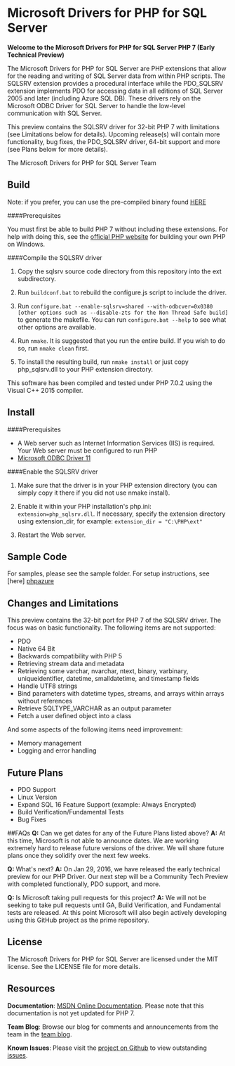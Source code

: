 # Microsoft Drivers for PHP for SQL Server

**Welcome to the Microsoft Drivers for PHP for SQL Server PHP 7 (Early Technical Preview)**

The Microsoft Drivers for PHP for SQL Server are PHP extensions that allow for the reading and writing of SQL Server data from within PHP scripts. The SQLSRV extension provides a procedural interface while the PDO_SQLSRV extension implements PDO for accessing data in all editions of SQL Server 2005 and later (including Azure SQL DB). These drivers rely on the Microsoft ODBC Driver for SQL Server to handle the low-level communication with SQL Server.

This preview contains the SQLSRV driver for 32-bit PHP 7 with limitations (see Limitations below for details).  Upcoming release(s) will contain more functionality, bug fixes, the PDO_SQLSRV driver, 64-bit support and more (see Plans below for more details).

The Microsoft Drivers for PHP for SQL Server Team

## Build

Note: if you prefer, you can use the pre-compiled binary found [HERE](https://github.com/Azure/msphpsql/releases/tag/v4.0.0)

####Prerequisites

You must first be able to build PHP 7 without including these extensions.  For help with doing this, see the [official PHP website][phpbuild] for building your own PHP on Windows.

####Compile the SQLSRV driver

1. Copy the sqlsrv source code directory from this repository into the ext subdirectory.

2. Run `buildconf.bat` to rebuild the configure.js script to include the driver.

3. Run `configure.bat --enable-sqlsrv=shared --with-odbcver=0x0380 [other options such as --disable-zts for the Non Thread Safe build]` to generate the makefile.  You can run `configure.bat --help` to see what other options are available.

4. Run `nmake`.  It is suggested that you run the entire build.  If you wish to do so, run `nmake clean` first.

5. To install the resulting build, run `nmake install` or just copy php_sqlsrv.dll to your PHP extension directory.

This software has been compiled and tested under PHP 7.0.2 using the Visual C++ 2015 compiler.

## Install

####Prerequisites

- A Web server such as Internet Information Services (IIS) is required. Your Web server must be configured to run PHP
- [Microsoft ODBC Driver 11][odbc]

####Enable the SQLSRV driver

1. Make sure that the driver is in your PHP extension directory (you can simply copy it there if you did not use nmake install).

2. Enable it within your PHP installation's php.ini: `extension=php_sqlsrv.dll`.  If necessary, specify the extension directory using extension_dir, for example: `extension_dir = "C:\PHP\ext"`

3. Restart the Web server.

## Sample Code
For samples, please see the sample folder.  For setup instructions, see [here] [phpazure]

## Changes and Limitations

This preview contains the 32-bit port for PHP 7 of the SQLSRV driver. The focus was on basic functionality. The following items are not supported:

- PDO
- Native 64 Bit
- Backwards compatibility with PHP 5
- Retrieving stream data and metadata
- Retrieving some varchar, nvarchar, ntext, binary, varbinary, uniqueidentifier, datetime, smalldatetime, and timestamp fields
- Handle UTF8 strings
- Bind parameters with datetime types, streams, and arrays within arrays without references
- Retrieve SQLTYPE_VARCHAR as an output parameter
- Fetch a user defined object into a class

And some aspects of the following items need improvement:
- Memory management
- Logging and error handling


## Future Plans

- PDO Support
- Linux Version
- Expand SQL 16 Feature Support (example: Always Encrypted)
- Build Verification/Fundamental Tests
- Bug Fixes

##FAQs
**Q:** Can we get dates for any of the Future Plans listed above?
**A:** At this time, Microsoft is not able to announce dates. We are working extremely hard to release future versions of the driver. We will share future plans once they solidify over the next few weeks. 

**Q:** What's next?
**A:** On Jan 29, 2016, we have released the early technical preview for our PHP Driver. Our next step will be a Community Tech Preview with completed functionally, PDO support, and more.

**Q:** Is Microsoft taking pull requests for this project?
**A:** We will not be seeking to take pull requests until GA, Build Verification, and Fundamental tests are released. At this point Microsoft will also begin actively developing using this GitHub project as the prime repository.



## License

The Microsoft Drivers for PHP for SQL Server are licensed under the MIT license.  See the LICENSE file for more details.

## Resources

**Documentation**: [MSDN Online Documentation][phpdoc].  Please note that this documentation is not yet updated for PHP 7.

**Team Blog**: Browse our blog for comments and announcements from the team in the [team blog][blog].

**Known Issues**: Please visit the [project on Github][project] to view outstanding [issues][issues].

[blog]: http://blogs.msdn.com/b/sqlphp/

[project]: https://github.com/Azure/msphpsql

[issues]: https://github.com/Azure/msphpsql/issues

[phpweb]: http://php.net

[phpbuild]: https://wiki.php.net/internals/windows/stepbystepbuild

[phpdoc]: http://msdn.microsoft.com/en-us/library/dd903047%28SQL.11%29.aspx

[odbc]: https://www.microsoft.com/en-us/download/details.aspx?id=36434

[phpazure]: https://azure.microsoft.com/en-us/documentation/articles/sql-database-develop-php-simple-windows/


